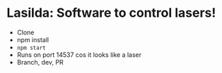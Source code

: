 # Lasilda: Software to control lasers!


- Clone
- npm install
- `npm start`
- Runs on port 14537 cos it looks like a laser
- Branch, dev, PR
